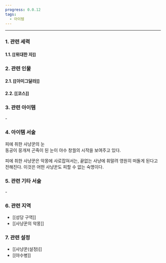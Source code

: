 ```yaml
---
progress: 0.0.12
tags:
  - 아이템
---
```

---
### 1. 관련 세력 
#### 1.1. [[위대한 자]]

### 2. 관련 인물
#### 2.1. [[아미그달라]]
#### 2.2. [[코스]]

### 3. 관련 아이템
\-

### 4. 아이템 서술
피에 취한 사냥꾼의 눈  
동공이 뭉개져 곤죽이 된 눈이 야수 창궐의 시작을 보여주고 있다.  
  
피에 취한 사냥꾼은 악몽에 사로잡혀서는, 끝없는 사냥에 휘말려 영원히 떠돌게 된다고 전해진다. 이것은 어떤 사냥꾼도 피할 수 없는 숙명이다.
### 5. 관련 기타 서술
\-
### 6. 관련 지역
- [[성당 구역]]
- [[사냥꾼의 악몽]]
### 7. 관련 설정
- [[사냥꾼(설정)]]
- [[야수병]]